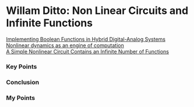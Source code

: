 # Willam Ditto: Non Linear Circuits and Infinite Functions

[Implementing Boolean Functions in Hybrid Digital-Analog Systems](https://link.aps.org/accepted/10.1103/PhysRevApplied.7.044006)
</br>
[Nonlinear dynamics as an engine of computation](https://www.ncbi.nlm.nih.gov/pmc/articles/PMC5311441/pdf/rsta20160222.pdf)
</br>
[A Simple Nonlinear Circuit Contains an Infinite Number of Functions](https://ieeexplore.ieee.org/ielx7/8920/7574395/07426381.pdf)

### Key Points

### Conclusion

### My Points
